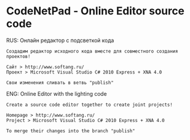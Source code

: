 CodeNetPad - Online Editor source code
========================
RUS:
	Онлайн редактор с подсветкой кода

	Создадим редактор исходного кода вместе для совместного создания проектов!

	Сайт > http://www.softang.ru/
	Проект > Microsoft Visual Studio C# 2010 Express + XNA 4.0

	Свои изменения сливать в ветвь "publish"
	
ENG:
	Online Editor with the lighting code

	Create a source code editor together to create joint projects!

	Homepage > http://www.softang.ru/
	Project > Microsoft Visual Studio C# 2010 Express + XNA 4.0

	To merge their changes into the branch "publish"